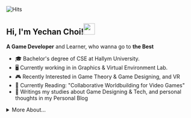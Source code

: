 <!--- P R O F I L E   V I E W S   C O U N T E R S --->
![Hits](https://hits.seeyoufarm.com/api/count/incr/badge.svg?url=https%3A%2F%2Fgithub.com%2FMellow1213&count_bg=%23B7BDD1&title_bg=%235F99BC&icon=&icon_color=%23E7E7E7&title=Profile+View&edge_flat=false)


<!--- A B O U T  M E --->
<h2>Hi, I'm Yechan Choi!<img src="https://media.giphy.com/media/TjaTrZlziu73ZZzgXj/giphy.gif" width="30">
</h2>

**A Game Developer** and Learner, who wanna go to **the Best**
* 🎓 Bachelor's degree of CSE at Hallym University.
* 🖥️ Currently working in in Graphics & Virtual Environment Lab.
* 🎮 Recently Interested in Game Theory & Game Designing, and VR
* 📖 Currently Reading: "Collaborative Worldbuilding for Video Games"
* 💬 Writings my studies about Game Designing & Tech, and personal thoughts in my Personal Blog

<!--- D E T A I L  I N F O R M A T I O N --->
<details>
  <summary>More About...</summary>
  <h2>Info</h2>
  Name: Yechan Choi / Mellow1213 
  Age: 22 (23 in Korean Age)
  Major: Content IT, School of Computer Science, College of Informatics in Hallym University
  Contact: dpcks7282@gmail.com

  <h2>Skills & Stacks</h2>
  
  <h2>Groups & Leaderships</h2>
  
  <h2>Projects</h2>
  
  <h2>Awards</h2>
  
  
  
  </details>


<!--- P O R T P O L I O  &  B L O G (Implement Later) --->
<!---
<p align="center">
  <i>Take a look at my repositories and let's get in touch!</i>
<p align="center">
<a href= "https://github.com/halfrost/Halfrost-Field/"><img src="https://img.icons8.com/material-outlined/27/000000/ball-point-pen.png"/></a>
<a href= "https://www.linkedin.com/in/halffrost/"><img src="https://img.icons8.com/material-outlined/30/000000/linkedin.png"/></a>
<a href= "https://twitter.com/halffrost"><img src="https://img.icons8.com/material-outlined/30/000000/twitter.png"/></a>
<a href= "https://halfrost.com"><img src="https://img.icons8.com/material-outlined/27/000000/geography.png"/></a>
</p>
--->
